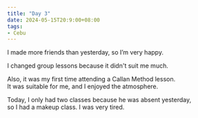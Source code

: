 ```yaml
---
title: "Day 3"
date: 2024-05-15T20:9:00+08:00
tags:
- Cebu
---
```


I made more friends than yesterday, so I’m very happy.

I changed group lessons because it didn't suit me much.

Also, it was my first time attending a Callan Method lesson.  
It was suitable for me, and I enjoyed the atmosphere.

Today, I only had two classes because he was absent yesterday,  
so I had a makeup class. I was very tired.